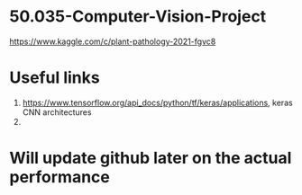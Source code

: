 # 50.035-Computer-Vision-Project
https://www.kaggle.com/c/plant-pathology-2021-fgvc8

# Useful links
1. https://www.tensorflow.org/api_docs/python/tf/keras/applications, keras CNN architectures
2. 

# Will update github later on the actual performance
